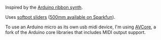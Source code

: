 Inspired by the [Arduino ribbon synth](https://github.com/flyswatter/Arduino-ribbon-synth).

Uses [softpot sliders](http://bildr.org/2012/11/touch-sliders-with-a-softpot-arduino/) ([500mm available on Sparkfun](https://www.sparkfun.com/products/8681)).

To use an Arduino micro as its own usb midi device, I'm using [AVCore](https://github.com/rkistner/arcore), a fork of the Arduino core libraries that includes MIDI output support.

